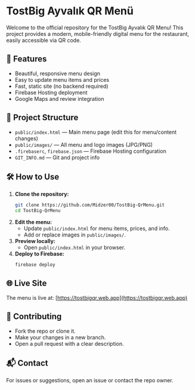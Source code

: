 # TostBig Ayvalık QR Menü

Welcome to the official repository for the TostBig Ayvalık QR Menu! This project provides a modern, mobile-friendly digital menu for the restaurant, easily accessible via QR code.

## 🚀 Features
- Beautiful, responsive menu design
- Easy to update menu items and prices
- Fast, static site (no backend required)
- Firebase Hosting deployment
- Google Maps and review integration

## 📂 Project Structure
- `public/index.html` — Main menu page (edit this for menu/content changes)
- `public/images/` — All menu and logo images (JPG/PNG)
- `.firebaserc`, `firebase.json` — Firebase Hosting configuration
- `GIT_INFO.md` — Git and project info

## 🛠️ How to Use
1. **Clone the repository:**
   ```sh
   git clone https://github.com/Midzer00/TostBig-QrMenu.git
   cd TostBig-QrMenu
   ```
2. **Edit the menu:**
   - Update `public/index.html` for menu items, prices, and info.
   - Add or replace images in `public/images/`.
3. **Preview locally:**
   - Open `public/index.html` in your browser.
4. **Deploy to Firebase:**
   ```sh
   firebase deploy
   ```

## 🌐 Live Site
The menu is live at: [https://tostbigqr.web.app](https://tostbigqr.web.app)

## 🤝 Contributing
- Fork the repo or clone it.
- Make your changes in a new branch.
- Open a pull request with a clear description.

## 📬 Contact
For issues or suggestions, open an issue or contact the repo owner. 